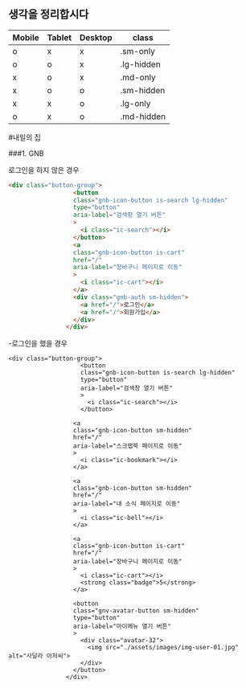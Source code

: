 ## 생각을 정리합시다

| Mobile | Tablet | Desktop| class           |
| ------ | ------ | ------ | ----------------|
| o      | x      | x      | .sm-only    |
| o      | o      | x      | .lg-hidden |
| x      | o      | x      | .md-only    |
| x      | o      | o      | .sm-hidden  |
| x      | x      | o      | .lg-only   |
| o      | x      | o      | .md-hidden  |


#내일의 집

###1. GNB

로그인을 하지 않은 경우
```html
<div class="button-group">
                  <button 
                  class="gnb-icon-button is-search lg-hidden" 
                  type="button" 
                  aria-label="검색창 열기 버튼"
                  >
                    <i class="ic-search"></i>
                  </button>
                  <a
                  class="gnb-icon-button is-cart" 
                  href="/" 
                  aria-label="장바구니 페이지로 이동"
                  >
                    <i class="ic-cart"></i>
                  </a>
                  <div class="gnb-auth sm-hidden">
                    <a href="/">로그인</a>
                    <a href="/">회원가입</a>
                  </div>
                </div>
```
-로그인을 했을 경우
```
<div class="button-group">
                    <button 
                    class="gnb-icon-button is-search lg-hidden" 
                    type="button" 
                    aria-label="검색창 열기 버튼"
                    >
                      <i class="ic-search"></i>
                    </button>

                  <a 
                  class="gnb-icon-button sm-hidden" 
                  href="/" 
                  aria-label="스크랩북 페이지로 이동"
                  >
                    <i class="ic-bookmark"></i>
                  </a>

                  <a 
                  class="gnb-icon-button sm-hidden" 
                  href="/" 
                  aria-label="내 소식 페이지로 이동"
                  >
                    <i class="ic-bell"></i>
                  </a>
          
                  <a
                  class="gnb-icon-button is-cart" 
                  href="/" 
                  aria-label="장바구니 페이지로 이동"
                  >
                    <i class="ic-cart"></i>
                    <strong class="badge">5</strong>
                  </a>

                  <button 
                  class="gnv-avatar-button sm-hidden" 
                  type="button" 
                  aria-label="마이메뉴 열기 버튼"
                  >
                    <div class="avatar-32">
                      <img src="./assets/images/img-user-01.jpg" alt="사달라 아저씨">
                    </div>
                  </button>
                </div>
```

